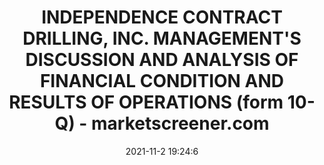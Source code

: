 ---
"title": "INDEPENDENCE CONTRACT DRILLING, INC. MANAGEMENT'S DISCUSSION AND ANALYSIS OF FINANCIAL CONDITION AND RESULTS OF OPERATIONS (form 10-Q) - marketscreener.com"
"date": "2021-11-2 19:24:6"
"feed_name": "GOOGLENEWSDRILLING"
"feed_website": "https://news.google.com/search?q=drilling%2Bincident&hl=en-US&gl=US&ceid=US:en"
"feed_rss": "https://news.google.com/rss/search?q=drilling%2Bincident&hl=en-US&gl=US&ceid=US:en"
"link": "https://www.marketscreener.com/quote/stock/INDEPENDENCE-CONTRACT-DRI-17122707/news/INDEPENDENCE-CONTRACT-DRILLING-INC-MANAGEMENT-S-DISCUSSION-AND-ANALYSIS-OF-FINANCIAL-CONDITION-AN-36873708/"
"source": "{'href': 'https://www.marketscreener.com', 'title': 'marketscreener.com'}"
"file": "_posts/2021-1-1-f9c2d4ca0f40dc0419fdfeadbda1d8b0fb9e6bf1.md"
"accident": "0"
"drilling": "0"
"dead": "0"
"injured": "0"
"arrested": "0"
"place": "unknown place"
"where": "unknown site"
"causes": "unknown"
"place_uri": "unknown place"
---